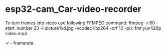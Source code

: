 # esp32-cam_Car-video-recorder

To turn frames into video use following FFMPEG command:
ffmpeg -r 60 -start_number 23 -i picture%d.jpg -vcodec libx264 -crf 10 -pix_fmt yuv420p video.mp4

-r - framerate

 
